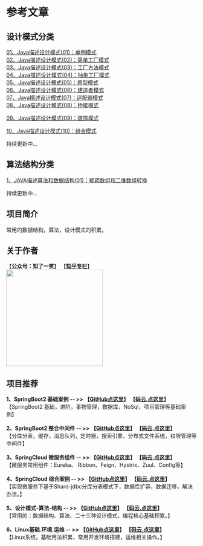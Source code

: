 # 参考文章

## 设计模式分类
<a href="https://mp.weixin.qq.com/s?__biz=MzU4Njg0MzYwNw==&mid=2247483946&idx=1&sn=ca0a5859fe0cfa917c5046b473b09ea6&chksm=fdf45692ca83df84bdbd5859420473fde1347310de0c9ee54460a2764dade16b8a89d6321146&token=1823136575&lang=zh_CN#rd">
01、Java描述设计模式(01)：单例模式</a><br/>

<a href="https://mp.weixin.qq.com/s?__biz=MzU4Njg0MzYwNw==&mid=2247483946&idx=2&sn=fd8910b9a4f6fc778cd898001de293d8&chksm=fdf45692ca83df846cd0718be17a9e485e08dc1449e76aceb274c74c592c8f32f4c203032f8a&token=1823136575&lang=zh_CN#rd">
02、Java描述设计模式(02)：简单工厂模式</a><br/>

<a href="https://mp.weixin.qq.com/s?__biz=MzU4Njg0MzYwNw==&mid=2247483954&idx=1&sn=4484a4c9d624c6714fc2dc79b0d43ee5&chksm=fdf4568aca83df9cd40fef6cd06614101415305b8880ce83b09150982cc24b5f1607a8746643&token=1823136575&lang=zh_CN#rd">
03、Java描述设计模式(03)：工厂方法模式</a><br/>

<a href="https://mp.weixin.qq.com/s?__biz=MzU4Njg0MzYwNw==&mid=2247483962&idx=1&sn=3e039f5b53ad8940fcd10386b21697f8&chksm=fdf45682ca83df94d3196bfcd6c42b357bd4a812c002fd5a1ff2cbee7157d6b772b8fb46f42e&token=1459214907&lang=zh_CN#rd">
04、Java描述设计模式(04)：抽象工厂模式</a><br/>

<a href="https://mp.weixin.qq.com/s?__biz=MzU4Njg0MzYwNw==&mid=2247483973&idx=1&sn=5da7f34643a7f78486a204a298c4ef63&chksm=fdf456fdca83dfeb7a36ed372e4f9809d8662afaee5e001c3af80c491f5426c14046df564130&token=957373860&lang=zh_CN#rd">
05、Java描述设计模式(05)：原型模式</a><br/>

<a href="https://mp.weixin.qq.com/s?__biz=MzU4Njg0MzYwNw==&mid=2247483995&idx=1&sn=89326b4352868d8e314feaf8b179631e&chksm=fdf456e3ca83dff582ada452071cb9666bc0b17f35f0473046381d54eb13c396b6abbd5fb15a&token=1873021555&lang=zh_CN#rd">
06、Java描述设计模式(06)：建造者模式</a><br/>

<a href="https://mp.weixin.qq.com/s?__biz=MzU4Njg0MzYwNw==&mid=2247484016&idx=1&sn=2b656e7eb02d62f06e40f8606feaf636&chksm=fdf456c8ca83dfde8f6dfdf4407529df7c4f0ff3b4b0b941fda4d19e91d40b32a7b885263d9a&token=212181417&lang=zh_CN#rd">
07、Java描述设计模式(07)：适配器模式</a><br/>

<a href="https://mp.weixin.qq.com/s?__biz=MzU4Njg0MzYwNw==&mid=2247484049&idx=1&sn=952c9d07be9cf4e68aed558e3c648928&chksm=fdf45629ca83df3f6af23405dcd119d55af0eaca2340d0023ed97339e63adaf51961df1f50ca&token=1730846991&lang=zh_CN#rd">
08、Java描述设计模式(08)：桥接模式</a><br/>

[09、Java描述设计模式(09)：装饰模式](https://mp.weixin.qq.com/s?__biz=MzU4Njg0MzYwNw==&mid=2247484064&idx=1&sn=9def4c6807543226c049351dcb5b686a&chksm=fdf45618ca83df0e0fb4f9e21598601564952535d69471b04e878b1760234fee6102b18e7060&token=1761632241&lang=zh_CN#rd)
<br/>

[10、Java描述设计模式(10)：组合模式](https://mp.weixin.qq.com/s?__biz=MzU4Njg0MzYwNw==&mid=2247484074&idx=1&sn=2f8480ee8ae938b465d79ef73b688b9e&chksm=fdf45612ca83df04d79161c5c9e784c983a3951c515d2bdd4c51f900603b40f7f1193c3dbeb0&token=1531330912&lang=zh_CN#rd)
<br/>

持续更新中...

## 算法结构分类
<a href="https://mp.weixin.qq.com/s?__biz=MzU4Njg0MzYwNw==&mid=2247483929&idx=1&sn=fdea34aea3a71ebda5ca5752763594f7&chksm=fdf456a1ca83dfb7cf1d18c8a1cfd2ebf5f0b3713d5f099b9a1057be4709e9ab5d214ac5d15e&token=1000382877&lang=zh_CN#rd">
1、JAVA描述算法和数据结构(01)：稀疏数组和二维数组转换</a>

持续更新中...

## 项目简介

常用的数据结构，算法，设计模式的积累。

## 关于作者
【<b>公众号：知了一笑</b>】    【<b><a href="https://www.zhihu.com/people/cicadasmile/columns">知乎专栏</a></b>】<br/>
<img width="255px" height="255px" src="https://avatars0.githubusercontent.com/u/50793885?s=460&v=4"/><br/>

## 项目推荐

<b>1、SpringBoot2 基础案例  -- >> 【[GitHub点这里](https://github.com/cicadasmile/spring-boot-base)】          【[码云.点这里](https://gitee.com/cicadasmile/spring-boot-base)】</b><br/>
【SpringBoot2 基础，进阶，事物管理，数据库，NoSql，项目管理等基础案例】<br/><br/>
<b>2、SpringBoot2 整合中间件  -- >> 【[GitHub点这里](https://github.com/cicadasmile/middle-ware-parent)】          【[码云.点这里](https://gitee.com/cicadasmile/middle-ware-parent)】</b><br/>
【分库分表，缓存，消息队列，定时器，搜索引擎，分布式文件系统，权限管理等中间件】<br/><br/>
<b>3、SpringCloud 微服务组件  -- >> 【[GitHub点这里](https://github.com/cicadasmile/spring-cloud-base)】          【[码云.点这里](https://gitee.com/cicadasmile/spring-cloud-base)】</b><br/>
【微服务常用组件：Eureka、 Ribbon、Feign、Hystrix、Zuul、Config等】<br/><br/>
<b>4、SpringCloud 综合案例  -- >> 【[GitHub点这里](https://github.com/cicadasmile/cloud-shard-jdbc)】          【[码云.点这里](https://gitee.com/cicadasmile/cloud-shard-jdbc)】</b><br/>
【实现微服务下基于Shard-jdbc分库分表模式下，数据库扩容，数据迁移，解决办法。】<br/><br/>
<b>5、设计模式-算法-结构  -- >> 【[GitHub点这里](https://github.com/cicadasmile/model-arithmetic-parent)】          【[码云.点这里](https://gitee.com/cicadasmile/model-arithmetic-parent)】</b><br/>
【常用的：数据结构、算法、二十三种设计模式，编程核心基础积累。】<br/><br/>
<b>6、Linux基础.环境.运维  -- >> 【[GitHub点这里](https://github.com/cicadasmile/linux-system-base)】          【[码云.点这里](https://gitee.com/cicadasmile/linux-system-base)】</b><br/>
【Linux系统，基础用法积累，常用开发环境搭建，运维相关操作。】<br/>
